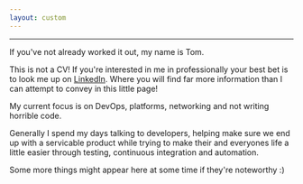```yaml
---
layout: custom
---
```


* * *

If you've not already worked it out, my name is Tom.

This is not a CV! If you're interested in me in professionally
your best bet is to look me up on <a href="https://www.linkedin.com/in/thomas-wigley-6482a451/">LinkedIn</a>.
Where you will find far more information than I can attempt to convey in this little page!

My current focus is on DevOps, platforms, networking and not writing horrible code.

Generally I spend my days talking to developers, helping make sure we end up with a servicable product while trying to make their
and everyones life a little easier through testing, continuous integration and automation.

Some more things might appear here at some time if they're noteworthy :)
